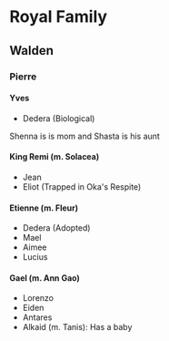 # Royal Family
## Walden
### Pierre
#### Yves
- Dedera (Biological)

Shenna is is mom and Shasta is his aunt

#### King Remi (m. Solacea)
- Jean 
- Eliot (Trapped in Oka's Respite)
#### Etienne (m. Fleur)
- Dedera (Adopted)
- Mael
- Aimee
- Lucius
#### Gael (m. Ann Gao)
- Lorenzo
- Eiden
- Antares
- Alkaid (m. Tanis): Has a baby